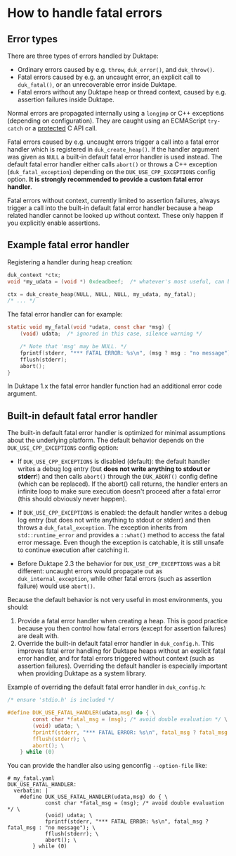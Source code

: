 # How to handle fatal errors

## Error types

There are three types of errors handled by Duktape:

- Ordinary errors caused by e.g. `throw`, `duk_error()`, and `duk_throw()`.
- Fatal errors caused by e.g. an uncaught error, an explicit call to
  `duk_fatal()`, or an unrecoverable error inside Duktape.
- Fatal errors without any Duktape heap or thread context, caused by e.g.
  assertion failures inside Duktape.

Normal errors are propagated internally using a `longjmp` or C++ exceptions
(depending on configuration).  They are caught using an ECMAScript `try-catch`
or a [protected](http://duktape.org/api.html#taglist-protected) C API call.

Fatal errors caused by e.g. uncaught errors trigger a call into a fatal error
handler which is registered in `duk_create_heap()`.  If the handler argument
was given as `NULL` a built-in default fatal error handler is used instead.
The default fatal error handler either calls `abort()` or throws a C++
exception (`duk_fatal_exception`) depending on the `DUK_USE_CPP_EXCEPTIONS`
config option.
**It is strongly recommended to provide a custom fatal error handler**.

Fatal errors without context, currently limited to assertion failures, always
trigger a call into the built-in default fatal error handler because a heap
related handler cannot be looked up without context.  These only happen if
you explicitly enable assertions.

## Example fatal error handler

Registering a handler during heap creation:

```c
duk_context *ctx;
void *my_udata = (void *) 0xdeadbeef;  /* whatever's most useful, can be NULL */

ctx = duk_create_heap(NULL, NULL, NULL, my_udata, my_fatal);
/* ... */
```

The fatal error handler can for example:

```c
static void my_fatal(void *udata, const char *msg) {
    (void) udata;  /* ignored in this case, silence warning */

    /* Note that 'msg' may be NULL. */
    fprintf(stderr, "*** FATAL ERROR: %s\n", (msg ? msg : "no message"));
    fflush(stderr);
    abort();
}
```

In Duktape 1.x the fatal error handler function had an additional error code
argument.

## Built-in default fatal error handler

The built-in default fatal error handler is optimized for minimal assumptions
about the underlying platform.  The default behavior depends on the
`DUK_USE_CPP_EXCEPTIONS` config option:

- If `DUK_USE_CPP_EXCEPTIONS` is disabled (default): the default handler writes
  a debug log entry (but **does not write anything to stdout or stderr**!) and
  then calls `abort()` through the `DUK_ABORT()` config define (which can be
  replaced).  If the abort() call returns, the handler enters an infinite loop
  to make sure execution doesn't proceed after a fatal error (this should
  obviously never happen).

- If `DUK_USE_CPP_EXCEPTIONS` is enabled: the default handler writes a debug log
  entry (but does not write anything to stdout or stderr) and then throws a
  `duk_fatal_exception`.  The exception inherits from `std::runtime_error` and
  provides a `::what()` method to access the fatal error message.  Even though
  the exception is catchable, it is still unsafe to continue execution after
  catching it.

- Before Duktape 2.3 the behavior for `DUK_USE_CPP_EXCEPTIONS` was a bit
  different: uncaught errors would propagate out as `duk_internal_exception`,
  while other fatal errors (such as assertion failure) would use `abort()`.

Because the default behavior is not very useful in most environments, you should:

1. Provide a fatal error handler when creating a heap.  This is good practice
   because you then control how fatal errors (except for assertion failures)
   are dealt with.
2. Override the built-in default fatal error handler in `duk_config.h`.  This
   improves fatal error handling for Duktape heaps without an explicit fatal
   error handler, and for fatal errors triggered without context (such as
   assertion failures).  Overriding the default handler is especially important
   when providing Duktape as a system library.

Example of overriding the default fatal error handler in `duk_config.h`:

```c
/* ensure 'stdio.h' is included */

#define DUK_USE_FATAL_HANDLER(udata,msg) do { \
        const char *fatal_msg = (msg); /* avoid double evaluation */ \
        (void) udata; \
        fprintf(stderr, "*** FATAL ERROR: %s\n", fatal_msg ? fatal_msg : "no message"); \
        fflush(stderr); \
        abort(); \
    } while (0)
```

You can provide the handler also using genconfig ``--option-file`` like:

```
# my_fatal.yaml
DUK_USE_FATAL_HANDLER:
  verbatim: |
    #define DUK_USE_FATAL_HANDLER(udata,msg) do { \
            const char *fatal_msg = (msg); /* avoid double evaluation */ \
            (void) udata; \
            fprintf(stderr, "*** FATAL ERROR: %s\n", fatal_msg ? fatal_msg : "no message"); \
            fflush(stderr); \
            abort(); \
        } while (0)
```
